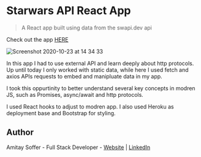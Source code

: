 # Starwars API React App

> A React app built using data from the swapi.dev api

Check out the app [HERE](https://amitay-starwarsapi.herokuapp.com/)

![Screenshot 2020-10-23 at 14 34 33](https://user-images.githubusercontent.com/31068256/97010107-e63e5d80-153c-11eb-8dad-0f6a2abb980b.png)

In this app I had to use external API and learn deeply about http protocols. Up until today I only worked with static data, while here I used fetch and axios APIs requests to embed and manipluate data in my app.

I took this oppurtinity to better understand several key concepts in modren JS, such as Promises, async/await and http protocols. 

I used React hooks to adjust to modren app. I also used Heroku as deployment base and Bootstrap for styling. 


## Author
Amitay Soffer - Full Stack Developer - [Website](https://www.esncz.org/sites/default/files/imce/under-construction.jpg) |  [LinkedIn](https://www.linkedin.com/in/amitay-soffer-137304151/)
